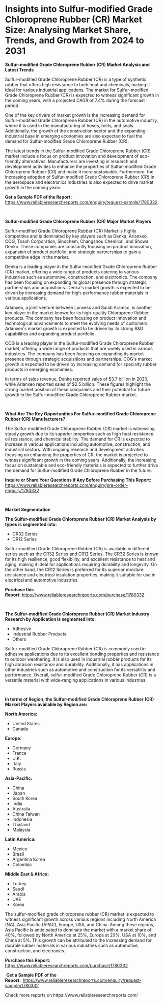 <p><h1>Insights into Sulfur-modified Grade Chloroprene Rubber (CR) Market Size: Analysing Market Share, Trends, and Growth from 2024 to 2031</h1></p><p><strong>Sulfur-modified Grade Chloroprene Rubber (CR) Market Analysis and Latest Trends</strong></p>
<p><p>Sulfur-modified Grade Chloroprene Rubber (CR) is a type of synthetic rubber that offers high resistance to both heat and chemicals, making it ideal for various industrial applications. The market for Sulfur-modified Grade Chloroprene Rubber (CR) is expected to witness significant growth in the coming years, with a projected CAGR of 7.4% during the forecast period.</p><p>One of the key drivers of market growth is the increasing demand for Sulfur-modified Grade Chloroprene Rubber (CR) in the automotive industry, where it is used in the manufacturing of hoses, belts, and seals. Additionally, the growth of the construction sector and the expanding industrial base in emerging economies are also expected to fuel the demand for Sulfur-modified Grade Chloroprene Rubber (CR).</p><p>The latest trends in the Sulfur-modified Grade Chloroprene Rubber (CR) market include a focus on product innovation and development of eco-friendly alternatives. Manufacturers are investing in research and development activities to enhance the properties of Sulfur-modified Grade Chloroprene Rubber (CR) and make it more sustainable. Furthermore, the increasing adoption of Sulfur-modified Grade Chloroprene Rubber (CR) in the aerospace and electronics industries is also expected to drive market growth in the coming years.</p></p>
<p><strong>Get a Sample PDF of the Report:&nbsp;</strong> <a href="https://www.reliableresearchreports.com/enquiry/request-sample/1780332">https://www.reliableresearchreports.com/enquiry/request-sample/1780332</a></p>
<p>&nbsp;</p>
<p><strong>Sulfur-modified Grade Chloroprene Rubber (CR) Major Market Players</strong></p>
<p><p>Sulfur-modified Grade Chloroprene Rubber (CR) Market is highly competitive and is dominated by key players such as Denka, Arlanxeo, COG, Tosoh Corporation, Sinochem, Changshou Chemical, and Showa Denko. These companies are constantly focusing on product innovation, expansion of product portfolio, and strategic partnerships to gain a competitive edge in the market.</p><p>Denka is a leading player in the Sulfur-modified Grade Chloroprene Rubber (CR) market, offering a wide range of products catering to various industries such as automotive, construction, and electronics. The company has been focusing on expanding its global presence through strategic partnerships and acquisitions. Denka's market growth is expected to be driven by increasing demand for high-performance rubber materials in various applications.</p><p>Arlanxeo, a joint venture between Lanxess and Saudi Aramco, is another key player in the market known for its high-quality Chloroprene Rubber products. The company has been focusing on product innovation and technological advancements to meet the evolving needs of customers. Arlanxeo's market growth is expected to be driven by its strong R&D capabilities and expanding product portfolio.</p><p>COG is a leading player in the Sulfur-modified Grade Chloroprene Rubber market, offering a wide range of products that are widely used in various industries. The company has been focusing on expanding its market presence through strategic acquisitions and partnerships. COG's market growth is expected to be driven by increasing demand for specialty rubber products in emerging economies.</p><p>In terms of sales revenue, Denka reported sales of $3.7 billion in 2020, while Arlanxeo reported sales of $2.5 billion. These figures highlight the strong market position of these companies and their potential for future growth in the Sulfur-modified Grade Chloroprene Rubber market.</p></p>
<p>&nbsp;</p>
<p><strong>What Are The Key Opportunities For Sulfur-modified Grade Chloroprene Rubber (CR) Manufacturers?</strong></p>
<p><p>The Sulfur-modified Grade Chloroprene Rubber (CR) market is witnessing steady growth due to its superior properties such as high heat resistance, oil resistance, and chemical stability. The demand for CR is expected to increase in various applications including automotive, construction, and industrial sectors. With ongoing research and development activities focusing on enhancing the properties of CR, the market is projected to witness significant growth in the coming years. Additionally, the increasing focus on sustainable and eco-friendly materials is expected to further drive the demand for Sulfur-modified Grade Chloroprene Rubber in the future.</p></p>
<p><strong>Inquire or Share Your Questions If Any Before Purchasing This Report:</strong> <a href="https://www.reliableresearchreports.com/enquiry/pre-order-enquiry/1780332">https://www.reliableresearchreports.com/enquiry/pre-order-enquiry/1780332</a></p>
<p>&nbsp;</p>
<p><strong>Market Segmentation</strong></p>
<p><strong>The Sulfur-modified Grade Chloroprene Rubber (CR) Market Analysis by types is segmented into:</strong></p>
<p><ul><li>CR32 Series</li><li>CR12 Series</li></ul></p>
<p><p>Sulfur-modified Grade Chloroprene Rubber (CR) is available in different series such as the CR32 Series and CR12 Series. The CR32 Series is known for its high resilience, good flexibility, and excellent resistance to heat and aging, making it ideal for applications requiring durability and longevity. On the other hand, the CR12 Series is preferred for its superior moisture resistance and electrical insulation properties, making it suitable for use in electrical and automotive industries.</p></p>
<p><strong>Purchase this Report:&nbsp;</strong><a href="https://www.reliableresearchreports.com/purchase/1780332">https://www.reliableresearchreports.com/purchase/1780332</a></p>
<p>&nbsp;</p>
<p><strong>The Sulfur-modified Grade Chloroprene Rubber (CR) Market Industry Research by Application is segmented into:</strong></p>
<p><ul><li>Adhesive</li><li>Industrial Rubber Products</li><li>Others</li></ul></p>
<p><p>Sulfur-modified Grade Chloroprene Rubber (CR) is commonly used in adhesive applications due to its excellent bonding properties and resistance to outdoor weathering. It is also used in industrial rubber products for its high abrasion resistance and durability. Additionally, it has applications in other industries such as automotive and construction for its versatility and performance. Overall, sulfur-modified Grade Chloroprene Rubber (CR) is a versatile material with wide-ranging applications in various industries.</p></p>
<p>&nbsp;</p>
<p><strong>In terms of Region, the Sulfur-modified Grade Chloroprene Rubber (CR) Market Players available by Region are:</strong></p>
<p>
    <p> <strong> North America: </strong>
        <ul>
            <li>United States</li>
            <li>Canada</li>
        </ul>
        </p> 
    <p> <strong> Europe: </strong>
        <ul>
            <li>Germany</li>
            <li>France</li>
            <li>U.K.</li>
            <li>Italy</li>
            <li>Russia</li>
        </ul>
        </p> 
    <p> <strong> Asia-Pacific: </strong>
        <ul>
            <li>China</li>
            <li>Japan</li>
            <li>South Korea</li>
            <li>India</li>
            <li>Australia</li>
            <li>China Taiwan</li>
            <li>Indonesia</li>
            <li>Thailand</li>
            <li>Malaysia</li>
        </ul>
        </p> 
    <p> <strong> Latin America: </strong>
        <ul>
            <li>Mexico</li>
            <li>Brazil</li>
            <li>Argentina Korea</li>
            <li>Colombia</li>
        </ul>
        </p> 
    <p> <strong> Middle East & Africa: </strong>
        <ul>
            <li>Turkey</li>
            <li>Saudi</li>
            <li>Arabia</li>
            <li>UAE</li>
            <li>Korea</li>
        </ul>
    </p>
    </p>
<p><p>The sulfur-modified grade chloroprene rubber (CR) market is expected to witness significant growth across various regions including North America (NA), Asia Pacific (APAC), Europe, USA, and China. Among these regions, Asia Pacific is anticipated to dominate the market with a market share of 40%, followed by North America at 25%, Europe at 20%, USA at 10%, and China at 5%. This growth can be attributed to the increasing demand for durable rubber materials in various industries such as automotive, construction, and electronics.</p></p>
<p><strong>Purchase this Report: </strong><a href="https://www.reliableresearchreports.com/purchase/1780332">https://www.reliableresearchreports.com/purchase/1780332</a></p>
<p>&nbsp;<strong>Get a Sample PDF of the Report:&nbsp;&nbsp;</strong><a href="https://www.reliableresearchreports.com/enquiry/request-sample/1780332">https://www.reliableresearchreports.com/enquiry/request-sample/1780332</a></p>
<p><strong></strong></p>
<p>Check more reports on https://www.reliableresearchreports.com/</p>